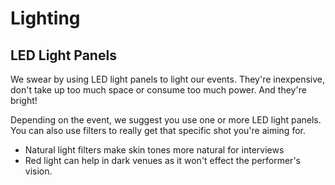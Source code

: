 # Lighting

## LED Light Panels

We swear by using LED light panels to light our events. They're inexpensive, don't take up too much space or consume too much power. And they're bright! 

Depending on the event, we suggest you use one or more LED light panels. You can also use filters to really get that specific shot you're aiming for.

 - Natural light filters make skin tones more natural for interviews
 - Red light can help in dark venues as it won't effect the performer's vision.
